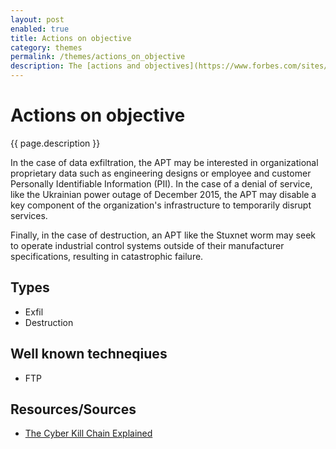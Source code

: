 ```yaml
---
layout: post
enabled: true
title: Actions on objective
category: themes
permalink: /themes/actions_on_objective
description: The [actions and objectives](https://www.forbes.com/sites/forbestechcouncil/2018/10/05/the-cyber-kill-chain-explained/#661eb07c6bdf) of the APT are dependent on its specific mission. The APT could be focused on data exfiltration, denial of service or destruction.
---
```

# Actions on objective

{{ page.description }}

In the case of data exfiltration, the APT may be interested in organizational proprietary data such as engineering designs or employee and customer Personally Identifiable Information (PII). In the case of a denial of service, like the Ukrainian power outage of December 2015, the APT may disable a key component of the organization's infrastructure to temporarily disrupt services.

Finally, in the case of destruction, an APT like the Stuxnet worm may seek to operate industrial control systems outside of their manufacturer specifications, resulting in catastrophic failure.

## Types

* Exfil
* Destruction

## Well known techneqiues

* FTP

## Resources/Sources

* [The Cyber Kill Chain Explained](https://www.forbes.com/sites/forbestechcouncil/2018/10/05/the-cyber-kill-chain-explained/#661eb07c6bdf)